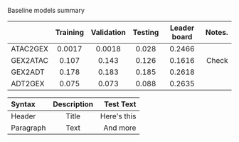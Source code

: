 Baseline models summary

|              |   Training  |  Validation  |   Testing   | Leader board |   Notes. |
|     :---     |    :----:   |     :---:    |    :---:    |    :---:     |   ---:   |
|   ATAC2GEX   |    0.0017   |    0.0018    |    0.028    |    0.2466    |          |
|   GEX2ATAC   |    0.107    |    0.143     |    0.126    |    0.1616    |   Check  |
|   GEX2ADT    |    0.178    |    0.183     |    0.185    |    0.2618    |          |
|   ADT2GEX    |    0.075    |    0.073     |    0.088    |    0.2635    |          |


| Syntax      | Description | Test Text     |
| :---        |    :----:   |          ---: |
| Header      | Title       | Here's this   |
| Paragraph   | Text        | And more      |
